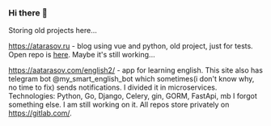 ### Hi there 👋
Storing old projects here...

https://atarasov.ru - blog using vue and python, old project, just for tests. Open repo is [here](https://github.com/FiLoY/pub_atarasov). Maybe it's still working...

https://aatarasov.com/english2/ - app for learning english. This site also has telegram bot @my_smart_english_bot which sometimes(i don't know why, no time to fix) sends notifications. I divided it in microservices. Technologies: Python, Go, Django, Celery, gin, GORM, FastApi, mb I forgot something else. I am still working on it. All repos store privately on https://gitlab.com/.


<!--
**FiLoY/FiLoY** is a ✨ _special_ ✨ repository because its `README.md` (this file) appears on your GitHub profile.

Here are some ideas to get you started:

- 🔭 I’m currently working on ...
- 🌱 I’m currently learning ...
- 👯 I’m looking to collaborate on ...
- 🤔 I’m looking for help with ...
- 💬 Ask me about ...
- 📫 How to reach me: ...
- 😄 Pronouns: ...
- ⚡ Fun fact: ...
-->
